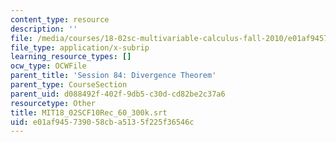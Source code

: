 ```yaml
---
content_type: resource
description: ''
file: /media/courses/18-02sc-multivariable-calculus-fall-2010/e01af945739058cba5135f225f36546c_MIT18_02SCF10Rec_60_300k.vtt
file_type: application/x-subrip
learning_resource_types: []
ocw_type: OCWFile
parent_title: 'Session 84: Divergence Theorem'
parent_type: CourseSection
parent_uid: d088492f-402f-9db5-c30d-cd82be2c37a6
resourcetype: Other
title: MIT18_02SCF10Rec_60_300k.srt
uid: e01af945-7390-58cb-a513-5f225f36546c
---
```

